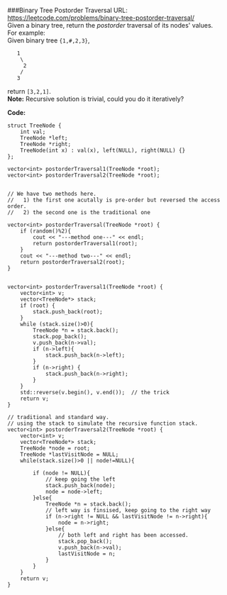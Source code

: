 ###Binary Tree Postorder Traversal
URL: https://leetcode.com/problems/binary-tree-postorder-traversal/</br>
Given a binary tree, return the _postorder_ traversal of its nodes' values.</br>
For example:</br>
Given binary tree `{1,#,2,3}`,

	   1
	    \
	     2
	    /
	   3

return `[3,2,1]`.</br>
__Note:__ Recursive solution is trivial, could you do it iteratively?

__Code:__

	struct TreeNode {
	    int val;
	    TreeNode *left;
	    TreeNode *right;
	    TreeNode(int x) : val(x), left(NULL), right(NULL) {}
	};

	vector<int> postorderTraversal1(TreeNode *root);
	vector<int> postorderTraversal2(TreeNode *root);


	// We have two methods here.
	//   1) the first one acutally is pre-order but reversed the access order.
	//   2) the second one is the traditional one 

	vector<int> postorderTraversal(TreeNode *root) {
	    if (random()%2){
	        cout << "---method one---" << endl;
	        return postorderTraversal1(root);
	    }
	    cout << "---method two---" << endl;
	    return postorderTraversal2(root);
	}


	vector<int> postorderTraversal1(TreeNode *root) {
	    vector<int> v;
	    vector<TreeNode*> stack;
	    if (root) {
	        stack.push_back(root);
	    }
	    while (stack.size()>0){
	        TreeNode *n = stack.back();
	        stack.pop_back();
	        v.push_back(n->val);
	        if (n->left){
	            stack.push_back(n->left);
	        } 
	        if (n->right) {
	            stack.push_back(n->right);
	        }
	    }
	    std::reverse(v.begin(), v.end());  // the trick
	    return v;
	}

	// traditional and standard way.
	// using the stack to simulate the recursive function stack.
	vector<int> postorderTraversal2(TreeNode *root) {
	    vector<int> v;
	    vector<TreeNode*> stack;
	    TreeNode *node = root;
	    TreeNode *lastVisitNode = NULL;
	    while(stack.size()>0 || node!=NULL){

	        if (node != NULL){
	            // keep going the left
	            stack.push_back(node);
	            node = node->left;
	        }else{
	            TreeNode *n = stack.back();
	            // left way is finsised, keep going to the right way
	            if (n->right != NULL && lastVisitNode != n->right){
	                node = n->right;
	            }else{
	                // both left and right has been accessed.
	                stack.pop_back();
	                v.push_back(n->val);
	                lastVisitNode = n;
	            }
	        }
	    }
	    return v;
	}